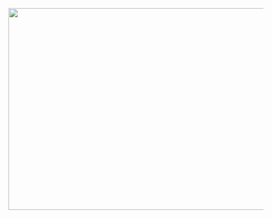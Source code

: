 <!DOCTYPE html>
<html>
<head><title></title>
<style>
body {
background-image: url("belo crno.png");
}
<h1>Moja prva web stranica</h1>

</style></head>
<body>
    <img src="slika violina 2.lnk" alt="" width="1500" height="400">

</body>
</html>



